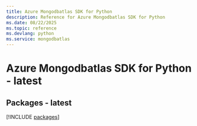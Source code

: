 ```yaml
---
title: Azure Mongodbatlas SDK for Python
description: Reference for Azure Mongodbatlas SDK for Python
ms.date: 08/22/2025
ms.topic: reference
ms.devlang: python
ms.service: mongodbatlas
---
```

# Azure Mongodbatlas SDK for Python - latest
## Packages - latest
[!INCLUDE [packages](mongodbatlas-index.md)]
